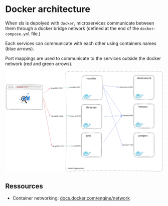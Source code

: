 # Docker architecture

When sls is depolyed with `docker`, microservices communicate between them through a
docker bridge network (defined at the end of the `docker-compose.yml` file.)

Each services can communicate with each other using containers names (blue arrows).

Port mappings are used to communicate to the services outside the docker network (red and green arrows).

![image](../images/docker-architecture.png)

## Ressources

- Container networking: [docs.docker.com/engine/network](https://docs.docker.com/engine/network/)
